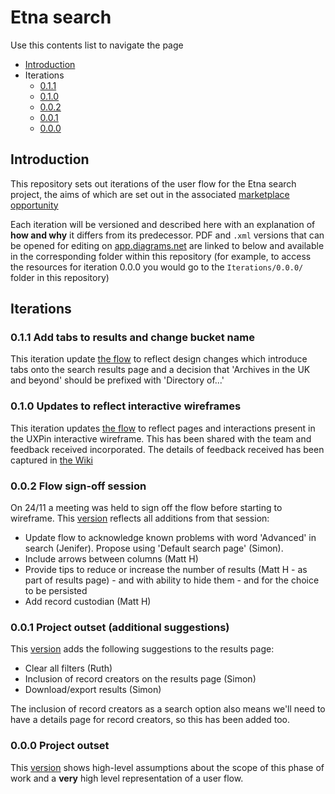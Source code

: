 # Etna search

Use this contents list to navigate the page

* [Introduction](#introduction)
* Iterations
    * [0.1.1](#011-add-tabs-to-results-and-change-bucket-name)
    * [0.1.0](#010-updates-to-reflect-interactive-wireframes)
    * [0.0.2](#002-flow-sign-off-session)
    * [0.0.1](#001-project-outset-additional-suggestions)
    * [0.0.0](#000-project-outset)

## Introduction

This repository sets out iterations of the user flow for the Etna search project, the aims of which are set out in the associated [marketplace opportunity](https://www.digitalmarketplace.service.gov.uk/digital-outcomes-and-specialists/opportunities/15311)

Each iteration will be versioned and described here with an explanation of **how and why** it differs from its predecessor. PDF and `.xml` versions that can be opened for editing on [app.diagrams.net](https://app.diagrams.net) are linked to below and available in the corresponding folder within this repository (for example, to access the resources for iteration 0.0.0 you would go to the `Iterations/0.0.0/` folder in this repository)

## Iterations

### 0.1.1 Add tabs to results and change bucket name

This iteration update [the flow](Iterations/0.1.1) to reflect design changes which introduce tabs onto the search results page and a decision that 'Archives in the UK and beyond' should be prefixed with 'Directory of...'

### 0.1.0 Updates to reflect interactive wireframes

This iteration updates [the flow](Iterations/0.1.0) to reflect pages and interactions present in the UXPin interactive wireframe. This has been shared with the team and feedback received incorporated. The details of feedback received has been captured in [the Wiki](https://github.com/nationalarchives/ds-etna-search/wiki/Feedback-to-proposed-0.1.0-flow-iteration)

### 0.0.2 Flow sign-off session

On 24/11 a meeting was held to sign off the flow before starting to wireframe. This [version](Iterations/0.0.2) reflects all additions from that session:

* Update flow to acknowledge known problems with word 'Advanced' in search (Jenifer). Propose using 'Default search page' (Simon).
* Include arrows between columns (Matt H) 
* Provide tips to reduce or increase the number of results (Matt H - as part of results page) - and with ability to hide them - and for the choice to be persisted
* Add record custodian (Matt H)

### 0.0.1 Project outset (additional suggestions)

This [version](Iterations/0.0.1) adds the following suggestions to the results page: 

* Clear all filters (Ruth)
* Inclusion of record creators on the results page (Simon)
* Download/export results (Simon)

The inclusion of record creators as a search option also means we'll need to have a details page for record creators, so this has been added too.

### 0.0.0 Project outset

This [version](Iterations/0.0.0/) shows high-level assumptions about the scope of this phase of work and a **very** high level representation of a user flow.

